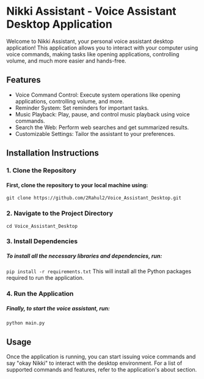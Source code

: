 # Nikki Assistant - Voice Assistant Desktop Application

Welcome to Nikki Assistant, your personal voice assistant desktop application! This application allows you to interact with your computer using voice commands, making tasks like opening applications, controlling volume, and much more easier and hands-free.

## Features
- Voice Command Control: Execute system operations like opening applications, controlling volume, and more.
- Reminder System: Set reminders for important tasks.
- Music Playback: Play, pause, and control music playback using voice commands.
- Search the Web: Perform web searches and get summarized results.
- Customizable Settings: Tailor the assistant to your preferences.

## Installation Instructions

### 1. Clone the Repository
#### First, clone the repository to your local machine using:
`git clone https://github.com/2Rahul2/Voice_Assistant_Desktop.git`
### 2. Navigate to the Project Directory
`cd Voice_Assistant_Desktop`
### 3. Install Dependencies
##### To install all the necessary libraries and dependencies, run:
`pip install -r requirements.txt`
This will install all the Python packages required to run the application.
### 4. Run the Application
##### Finally, to start the voice assistant, run: 
`python main.py`

## Usage
Once the application is running, you can start issuing voice commands and say "okay Nikki" to interact with the desktop environment. For a list of supported commands and features, refer to the application's about section.
